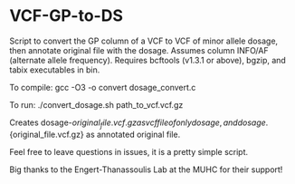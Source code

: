 # VCF-GP-to-DS
Script to convert the GP column of a VCF to VCF of minor allele dosage, then annotate original file with the dosage. Assumes column INFO/AF (alternate allele frequency). Requires bcftools (v1.3.1 or above), bgzip, and tabix executables in bin.

To compile: gcc -O3 -o convert dosage_convert.c

To run: ./convert_dosage.sh path_to_vcf.vcf.gz

Creates dosage-${original_file.vcf.gz} as vcf file of only dosage, and dosage.${original_file.vcf.gz} as annotated original file.

Feel free to leave questions in issues, it is a pretty simple script.

Big thanks to the Engert-Thanassoulis Lab at the MUHC for their support!

